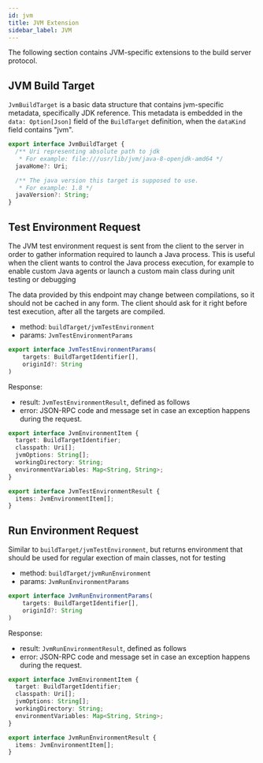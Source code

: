 ```yaml
---
id: jvm
title: JVM Extension
sidebar_label: JVM
---
```


The following section contains JVM-specific extensions to the build server
protocol.

## JVM Build Target

`JvmBuildTarget` is a basic data structure that contains jvm-specific
metadata, specifically JDK reference. This metadata is embedded in
the `data: Option[Json]` field of the `BuildTarget` definition, when
the `dataKind` field contains "jvm".

```ts
export interface JvmBuildTarget {
  /** Uri representing absolute path to jdk
   * For example: file:///usr/lib/jvm/java-8-openjdk-amd64 */
  javaHome?: Uri;

  /** The java version this target is supposed to use.
   * For example: 1.8 */
  javaVersion?: String;
}
```

## Test Environment Request

The JVM test environment request is sent from the client to the server in order to
gather information required to launch a Java process. This is useful when the
client wants to control the Java process execution, for example to enable custom
Java agents or launch a custom main class during unit testing or debugging

The data provided by this endpoint may change between compilations, so it should
not be cached in any form. The client should ask for it right before test execution,
after all the targets are compiled.

- method: `buildTarget/jvmTestEnvironment`
- params: `JvmTestEnvironmentParams`

```ts
export interface JvmTestEnvironmentParams(
    targets: BuildTargetIdentifier[],
    originId?: String
)
```

Response:

- result: `JvmTestEnvironmentResult`, defined as follows
- error: JSON-RPC code and message set in case an exception happens during the
  request.

```ts
export interface JvmEnvironmentItem {
  target: BuildTargetIdentifier;
  classpath: Uri[];
  jvmOptions: String[];
  workingDirectory: String;
  environmentVariables: Map<String, String>;
}

export interface JvmTestEnvironmentResult {
  items: JvmEnvironmentItem[];
}
```

## Run Environment Request

Similar to `buildTarget/jvmTestEnvironment`, but returns environment
that should be used for regular exection of main classes, not for testing

- method: `buildTarget/jvmRunEnvironment`
- params: `JvmRunEnvironmentParams`

```ts
export interface JvmRunEnvironmentParams(
    targets: BuildTargetIdentifier[],
    originId?: String
)
```

Response:

- result: `JvmRunEnvironmentResult`, defined as follows
- error: JSON-RPC code and message set in case an exception happens during the
  request.

```ts
export interface JvmEnvironmentItem {
  target: BuildTargetIdentifier;
  classpath: Uri[];
  jvmOptions: String[];
  workingDirectory: String;
  environmentVariables: Map<String, String>;
}

export interface JvmRunEnvironmentResult {
  items: JvmEnvironmentItem[];
}
```
